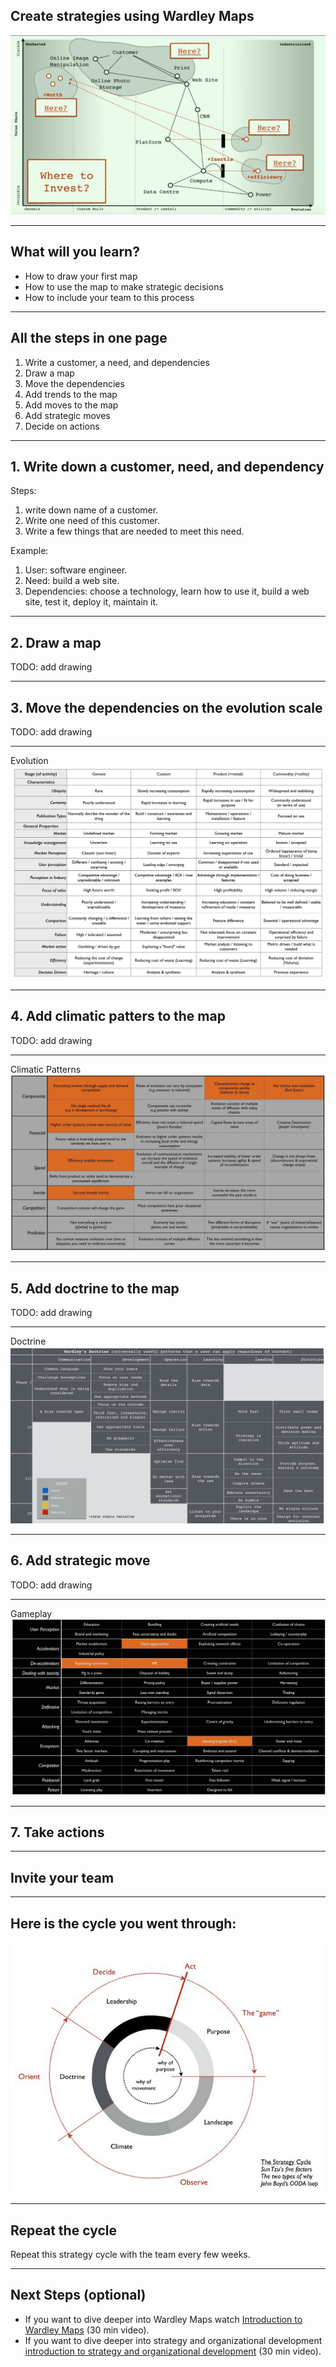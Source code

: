 <!--
size: 4:3
theme: default
-->

## Create strategies using Wardley Maps
![wardley](wardley.png)

---
<!-- paginate: true -->

## What will you learn?

- How to draw your first map
- How to use the map to make strategic decisions
- How to include your team to this process

---

## All the steps in one page
1. Write a customer, a need, and dependencies
1. Draw a map
1. Move the dependencies
1. Add trends to the map
1. Add moves to the map
1. Add strategic moves
1. Decide on actions

---

## 1. Write down a customer, need, and dependency

Steps:
1. write down name of a customer.
1. Write one need of this customer.
1. Write a few things that are needed to meet this need.

Example:
1. User: software engineer.
1. Need: build a web site.
1. Dependencies: choose a technology, learn how to use it, build a web site, test it, deploy it, maintain it.

---

## 2. Draw a map

TODO: add drawing

---

## 3. Move the dependencies on the evolution scale

TODO: add drawing

---

Evolution
![evolution](evolution.jpeg)

---

## 4. Add climatic patters to the map

TODO: add drawing

---

Climatic Patterns
![climate](climatic-patterns.jpeg)

---

## 5. Add doctrine to the map

TODO: add drawing

---

Doctrine
![doctrines](doctrine.jpeg)

---

## 6. Add strategic move

TODO: add drawing

---

Gameplay
![gameplay](gameplay.jpeg)

---

## 7. Take actions


---

## Invite your team

---

## Here is the cycle you went through:
![cycle](strategy-cycle.png)

---

## Repeat the cycle

Repeat this strategy cycle with the team every few weeks.

---

## Next Steps (optional)

- If you want to dive deeper into Wardley Maps watch [Introduction to Wardley Maps]() (30 min video).
- If you want to dive deeper into strategy and organizational development [introduction to strategy and organizational development]() (30 min video).

